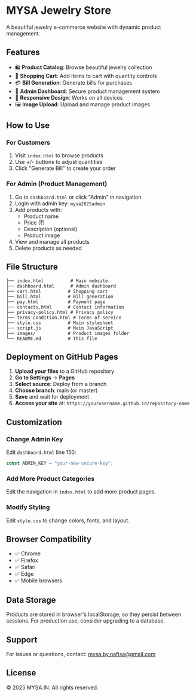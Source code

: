# MYSA Jewelry Store

A beautiful jewelry e-commerce website with dynamic product management.

## Features

- 🛍️ **Product Catalog**: Browse beautiful jewelry collection
- 🛒 **Shopping Cart**: Add items to cart with quantity controls
- 💳 **Bill Generation**: Generate bills for purchases
- 🔐 **Admin Dashboard**: Secure product management system
- 📱 **Responsive Design**: Works on all devices
- 🖼️ **Image Upload**: Upload and manage product images

## How to Use

### For Customers
1. Visit `index.html` to browse products
2. Use +/- buttons to adjust quantities
3. Click "Generate Bill" to create your order

### For Admin (Product Management)
1. Go to `dashboard.html` or click "Admin" in navigation
2. Login with admin key: `mysa2025admin`
3. Add products with:
   - Product name
   - Price (₹)
   - Description (optional)
   - Product image
4. View and manage all products
5. Delete products as needed

## File Structure

```
├── index.html          # Main website
├── dashboard.html      # Admin dashboard
├── cart.html          # Shopping cart
├── bill.html          # Bill generation
├── pay.html           # Payment page
├── contacts.html      # Contact information
├── privacy-policy.html # Privacy policy
├── terms-condition.html # Terms of service
├── style.css          # Main stylesheet
├── script.js          # Main JavaScript
├── images/            # Product images folder
└── README.md          # This file
```

## Deployment on GitHub Pages

1. **Upload your files** to a GitHub repository
2. **Go to Settings** → **Pages**
3. **Select source**: Deploy from a branch
4. **Choose branch**: main (or master)
5. **Save** and wait for deployment
6. **Access your site** at: `https://yourusername.github.io/repository-name`

## Customization

### Change Admin Key
Edit `dashboard.html` line 150:
```javascript
const ADMIN_KEY = "your-new-secure-key";
```

### Add More Product Categories
Edit the navigation in `index.html` to add more product pages.

### Modify Styling
Edit `style.css` to change colors, fonts, and layout.

## Browser Compatibility

- ✅ Chrome
- ✅ Firefox
- ✅ Safari
- ✅ Edge
- ✅ Mobile browsers

## Data Storage

Products are stored in browser's localStorage, so they persist between sessions. For production use, consider upgrading to a database.

## Support

For issues or questions, contact: mysa.by.nafisa@gmail.com

## License

© 2025 MYSA.IN. All rights reserved.

